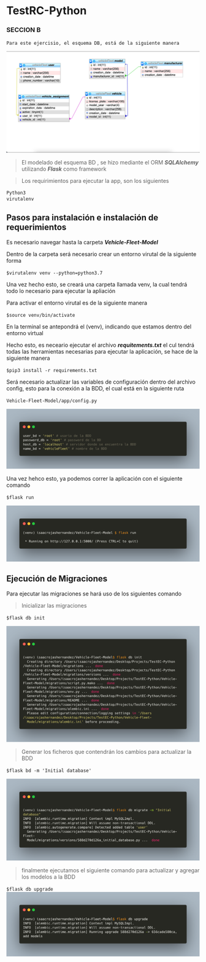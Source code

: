 # TestRC-Python
### SECCION B

```
Para este ejercisio, el esquema DB, está de la siguiente manera
```
![schema BD.!](vehicleFleet.png "schema BD")


> El modelado del esquema BD , se hizo mediante el ORM **_SQLAlchemy_** utilizando **_Flask_** como framework

> Los requirimientos para ejecutar la app, son los siguientes

```
Python3
virutalenv

```
## Pasos para instalación e instalación de requerimientos

Es necesario navegar hasta la carpeta **_Vehicle-Fleet-Model_**

Dentro de la carpeta será necesario crear un entorno virutal de la siguiente forma

`$virutalenv venv --python=python3.7`

Una vez hecho esto, se creará una carpeta llamada venv, la cual tendrá todo lo necesario para ejecutar la apliación

Para activar el entorno virutal es de la siguiente manera

`$source venv/bin/activate`

En la terminal se antepondrá el (venv), indicando que estamos dentro del entorno virtual

Hecho esto, es neceario ejecutar el archivo **_requitements.txt_** el cul tendrá todas las herramientas necesarias para ejecutar la aplicación, se hace de la siguiente manera

`$pip3 install -r requirements.txt`

Será necesario actualizar las variables de configuración dentro del archivo config, esto para la conexión a la BDD, el cual está en la siguiente ruta 

`Vehicle-Fleet-Model/app/config.py`

![Config.!](Vehicle-Fleet-Model/screenshots/config.png "Config")


Una vez hehco esto, ya podemos correr la aplicación con el siguiente comando

`$flask run`

![run.!](Vehicle-Fleet-Model/screenshots/run.png "run")

## Ejecución de Migraciones
Para ejecutar las migraciones se hará uso de los siguientes comando

> Inicializar las migraciones

`$flask db init`

![init.!](Vehicle-Fleet-Model/screenshots/init.png "init")

> Generar los ficheros que contendrán los cambios para actualizar la BDD

`$flask bd -m 'Initial database'`

![script.!](Vehicle-Fleet-Model/screenshots/scripts.png "script")

> finalmente ejecutamos el siguiente comando para actualizar y agregar los modelos a la BDD

`$flask db upgrade`
![upgrade.!](Vehicle-Fleet-Model/screenshots/upgrade.png "upgrade")